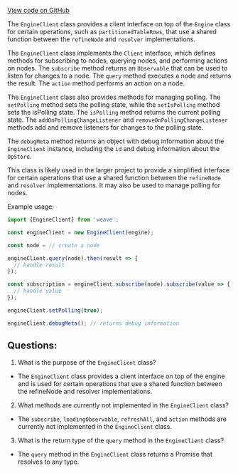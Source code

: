 [View code on GitHub](https://github.com/wandb/weave/weave-js/src/core/client/engineClient.ts)

The `EngineClient` class provides a client interface on top of the `Engine` class for certain operations, such as `partitionedTableRows`, that use a shared function between the `refineNode` and `resolver` implementations. 

The `EngineClient` class implements the `Client` interface, which defines methods for subscribing to nodes, querying nodes, and performing actions on nodes. The `subscribe` method returns an `Observable` that can be used to listen for changes to a node. The `query` method executes a node and returns the result. The `action` method performs an action on a node. 

The `EngineClient` class also provides methods for managing polling. The `setPolling` method sets the polling state, while the `setIsPolling` method sets the isPolling state. The `isPolling` method returns the current polling state. The `addOnPollingChangeListener` and `removeOnPollingChangeListener` methods add and remove listeners for changes to the polling state. 

The `debugMeta` method returns an object with debug information about the `EngineClient` instance, including the `id` and debug information about the `OpStore`. 

This class is likely used in the larger project to provide a simplified interface for certain operations that use a shared function between the `refineNode` and `resolver` implementations. It may also be used to manage polling for nodes. 

Example usage:

```typescript
import {EngineClient} from 'weave';

const engineClient = new EngineClient(engine);

const node = // create a node

engineClient.query(node).then(result => {
  // handle result
});

const subscription = engineClient.subscribe(node).subscribe(value => {
  // handle value
});

engineClient.setPolling(true);

engineClient.debugMeta(); // returns debug information
```
## Questions: 
 1. What is the purpose of the `EngineClient` class?
- The `EngineClient` class provides a client interface on top of the engine and is used for certain operations that use a shared function between the refineNode and resolver implementations.

2. What methods are currently not implemented in the `EngineClient` class?
- The `subscribe`, `loadingObservable`, `refreshAll`, and `action` methods are currently not implemented in the `EngineClient` class.

3. What is the return type of the `query` method in the `EngineClient` class?
- The `query` method in the `EngineClient` class returns a Promise that resolves to any type.